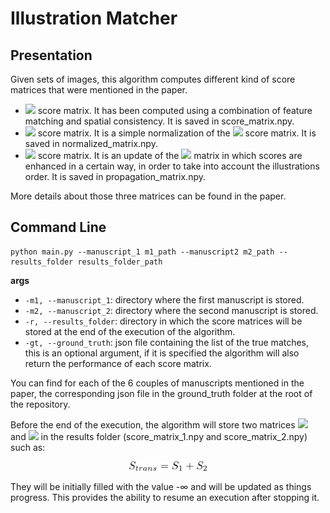 # Illustration Matcher
## Presentation
Given sets of images, this algorithm computes different kind of score matrices that were mentioned in the paper.

- <img src="https://render.githubusercontent.com/render/math?math=S_{trans}"> score matrix. It has been computed using a combination of feature matching and spatial consistency. It is saved in score_matrix.npy.
- <img src="https://render.githubusercontent.com/render/math?math=N_S"> score matrix. It is a simple normalization of the <img src="https://render.githubusercontent.com/render/math?math=S_{trans}"> score matrix. It is saved in normalized_matrix.npy.
- <img src="https://render.githubusercontent.com/render/math?math=P_S"> score matrix. It is an update of the <img src="https://render.githubusercontent.com/render/math?math=N_S"> matrix in which scores are enhanced in a certain way, in order to take into account the illustrations order. It is saved in propagation_matrix.npy.

More details about those three matrices can be found in the paper.

## Command Line

```
python main.py --manuscript_1 m1_path --manuscript2 m2_path --results_folder results_folder_path
```

**args**
- `-m1, --manuscript_1`: directory where the first manuscript is stored.
- `-m2, --manuscript_2`: directory where the second manuscript is stored.
- `-r, --results_folder`: directory in which the score matrices will be stored at the end of the execution of the algorithm.
- `-gt, --ground_truth`: json file containing the list of the true matches, this is an optional argument, if it is specified the algorithm will also return the performance of each score matrix.

You can find for each of the 6 couples of manuscripts mentioned in the paper, the corresponding json file in the ground_truth folder at the root of the repository.

Before the end of the execution, the algorithm will store two matrices <img src="https://render.githubusercontent.com/render/math?math=S_1"> and <img src="https://render.githubusercontent.com/render/math?math=S_2"> in the results folder (score_matrix_1.npy and score_matrix_2.npy) such as:
<div align="center"><img src="./images/Strans2.png" height="15"><br/></div>

They will be initially filled with the value -∞ and will be updated as things progress.
This provides the ability to resume an execution after stopping it.

